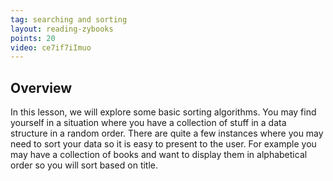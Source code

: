 ```yaml
---
tag: searching and sorting
layout: reading-zybooks
points: 20
video: ce7if7iImuo
---
```



## Overview

In this lesson, we will explore some basic sorting algorithms. You may find yourself in a situation
where you have a collection of stuff in a data structure in a random order. There are quite a few
instances where you may need to sort your data so it is easy to present to the user. For example you
may have a collection of books and want to display them in alphabetical order so you will sort based
on title.
